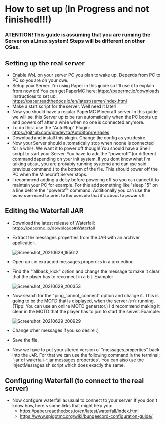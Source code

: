 # How to set up (In Progress and not finished!!!)
### ATENTION! This guide is assuming that you are running the Server on a Linux system! Steps will be different on other OSes.
## Setting up the real server
- Enable WoL on your server PC you plan to wake up. Depends from PC to PC so you are on your own.
- Setup your Server. I'm using Paper in this guide so I'll use it to explain from now on! You can get PaperMC here: https://papermc.io/downloads Instructions to set up: https://paper.readthedocs.io/en/latest/server/index.html
- Make a start script for the server. Well need it later!
- Now you should have a regular PaperMC Minecraft server. In this guide we will set this Server up to be run automatically when the PC boots up and powers off after a while when no one is connected anymore.
- To do this I use the "AutoStop" Plugin: https://github.com/pmdevita/AutoStop/releases
- Download and install this plugin. Change the config as you desire.
- Now your Server should automatically stop when noone is connected for a while. We want it to power off though! You should have a Shell script to start your Server. You have to add the "poweroff" (or different command dapending on your init system. If you dont know what I'm talking about, you are probably running systemd and can use said previous command.) to the bottom of the file. This should power off the PC when the Minecraft Server stops.
- I recommend adding a delay before powering off so you can cancel it to maintain your PC for example. For this add something like "sleep 15" on a line before the "poweroff" command. Additionally you can use the echo command to print to the console that it's about to power off.


## Editing the Waterfall JAR
- Download the latest release of Waterfall: https://papermc.io/downloads#Waterfall
- Extract the messages.properties from the JAR with an archiver application.

   ![Screenshot_20210629_195612](https://user-images.githubusercontent.com/33175205/123845085-10d68680-d914-11eb-8d09-160bd86f9f3d.png)
   
- Open up the extracted messages.properties in a text editor. 
- Find the "fallback_kick" option and change the message to make it clear that the player has to reconnect in a bit. Example:

   ![Screenshot_20210629_200353](https://user-images.githubusercontent.com/33175205/123845997-239d8b00-d915-11eb-9e30-c80b66317e56.png)
- Now search for the "ping_cannot_connect" option and change it. This is going to be the MOTD that is displayed, when the server _isn't_ running. (Tipp: You can use an online MOTD generator.) I'd recommend making it clear in the MOTD that the player has to join to start the server. Example:

   ![Screenshot_20210629_200929](https://user-images.githubusercontent.com/33175205/123846635-eb4a7c80-d915-11eb-81d6-e96d74f1229f.png)
- Change other messages if you so desire :)
- Save the file.
- Now we have to put your altered version of "messages.properties" back into the JAR. For that we can use the following command in the terminal: "jar of waterfall-*.jar messages.properties". You can also use the InjectMessages.sh script which does exactly the same.

## Configuring Waterfall (to connect to the real server)
- Now configure waterfall as usual to connect to your server. If you don't know how, here's some links that might help you: 
  - https://paper.readthedocs.io/en/latest/waterfall/index.html
  - https://www.spigotmc.org/wiki/bungeecord-configuration-guide/
